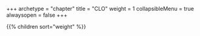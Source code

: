 +++
archetype = "chapter"
title = "CLO"
weight = 1
collapsibleMenu = true
alwaysopen = false
+++

{{% children sort="weight" %}}

